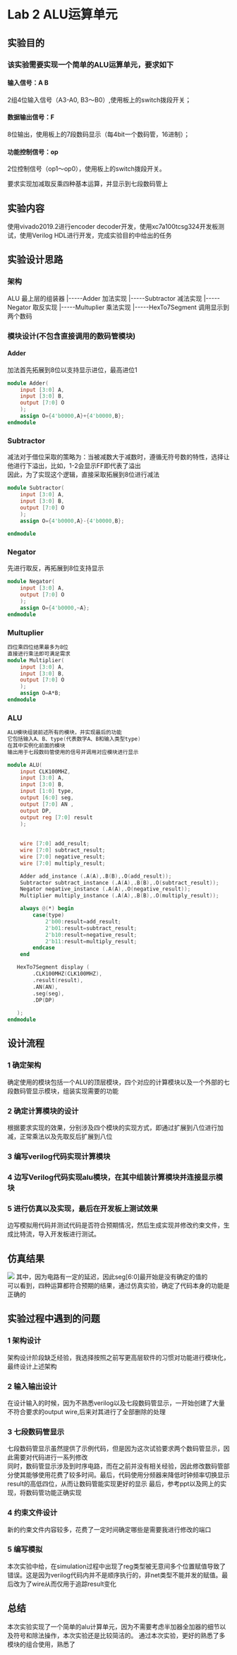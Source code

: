 # Lab 2 ALU运算单元

## 实验目的
### 该实验需要实现一个简单的ALU运算单元，要求如下  
#### 输入信号：A B 
2组4位输入信号（A3-A0, B3～B0）,使用板上的switch拨段开关；   
#### 数据输出信号：F	  	
8位输出，使用板上的7段数码显示（每4bit一个数码管，16进制）；   
#### 功能控制信号：op	 	
2位控制信号（op1～op0），使用板上的switch拨段开关。 

要求实现加减取反乘四种基本运算，并显示到七段数码管上  

## 实验内容
使用vivado2019.2进行encoder  decoder开发，使用xc7a100tcsg324开发板测试，使用Verilog HDL进行开发，完成实验目的中给出的任务

## 实验设计思路

### 架构

ALU 最上层的组装器
|-----Adder 加法实现
|-----Subtractor 减法实现
|-----Negator 取反实现
|-----Multuplier 乘法实现
|-----HexTo7Segment 调用显示到两个数码

### 模块设计(不包含直接调用的数码管模块)

#### Adder
加法首先拓展到8位以支持显示进位，最高进位1
```verilog
module Adder(
    input [3:0] A,
    input [3:0] B,
    output [7:0] O
    );
    assign O={4'b0000,A}+{4'b0000,B};
endmodule
```
### Subtractor
减法对于借位采取的策略为：当被减数大于减数时，遵循无符号数的特性，选择让他进行下溢出，比如，1-2会显示FF即代表了溢出  
因此，为了实现这个逻辑，直接采取拓展到8位进行减法
```verilog
module Subtractor(
    input [3:0] A,
    input [3:0] B,
    output [7:0] O
    );
    assign O={4'b0000,A}-{4'b0000,B};
    
endmodule
```
### Negator
先进行取反，再拓展到8位支持显示
```verilog
module Negator(
    input [3:0] A,
    output [7:0] O
    );
    assign O={4'b0000,~A};
endmodule
```
### Multuplier
```verilog
四位乘四位结果最多为8位  
直接进行乘法即可满足需求
module Multiplier(
    input [3:0] A,
    input [3:0] B,
    output [7:0] O
    );
    assign O=A*B;
endmodule
```

### ALU 
```verilog
ALU模块组装前述所有的模块，并实现最后的功能
它包括输入A、B、type(代表数字A、B和输入类型type)
在其中实例化前面的模块
输出用于七段数码管使用的信号并调用对应模块进行显示

module ALU(
    input CLK100MHZ, 
    input [3:0] A,
    input [3:0] B,
    input [1:0] type,
    output [6:0] seg, 
    output [7:0] AN ,
    output DP,
    output reg [7:0] result
    );
    
    
    wire [7:0] add_result;
    wire [7:0] subtract_result;
    wire [7:0] negative_result;
    wire [7:0] multiply_result;

    Adder add_instance (.A(A),.B(B),.O(add_result));
    Subtractor subtract_instance (.A(A),.B(B),.O(subtract_result));
    Negator negative_instance (.A(A),.O(negative_result));
    Multiplier multiply_instance (.A(A),.B(B),.O(multiply_result));

    always @(*) begin
        case(type)
            2'b00:result=add_result;
            2'b01:result=subtract_result;
            2'b10:result=negative_result;
            2'b11:result=multiply_result;
        endcase
    end

   HexTo7Segment display (
        .CLK100MHZ(CLK100MHZ), 
        .result(result), 
        .AN(AN), 
        .seg(seg), 
        .DP(DP)
   
   );
endmodule
```

## 设计流程

### 1 确定架构
确定使用的模块包括一个ALU的顶层模块，四个对应的计算模块以及一个外部的七段数码管显示模块，组装实现需要的功能

### 2 确定计算模块的设计
根据要求实现的效果，分别涉及四个模块的实现方式，即通过扩展到八位进行加减，正常乘法以及先取反后扩展到八位  

### 3 编写verilog代码实现计算模块

### 4 边写Verilog代码实现alu模块，在其中组装计算模块并连接显示模块

### 5 进行仿真以及实现，最后在开发板上测试效果
边写模拟用代码并测试代码是否符合预期情况，然后生成实现并修改约束文件，生成比特流，导入开发板进行测试。

## 仿真结果
![](./simulation.png)
其中，因为电路有一定的延迟，因此seg[6:0]最开始是没有确定的值的  
可以看到，四种运算都符合预期的结果，通过仿真实验，确定了代码本身的功能是正确的    
## 实验过程中遇到的问题

### 1 架构设计
架构设计阶段缺乏经验，我选择按照之前写更高层软件的习惯对功能进行模块化，最终设计上述架构
### 2 输入输出设计
在设计输入的时候，因为不熟悉verilog以及七段数码管显示，一开始创建了大量不符合要求的output wire,后来对其进行了全部删除的处理 
### 3 七段数码管显示
七段数码管显示虽然提供了示例代码，但是因为这次试验要求两个数码管显示，因此需要对代码进行一系列修改   
同时，数码管显示涉及到时序电路，而在之前并没有相关经验，因此修改数码管部分使其能够使用花费了较多时间。最后，代码使用分频器来降低时钟频率切换显示result的高低四位，从而让数码管能实现更好的显示
最后，参考ppt以及网上的实现，将数码管功能正确实现   
### 4 约束文件设计
新的约束文件内容较多，花费了一定时间确定哪些是需要我进行修改的端口
### 5 编写模拟
本次实验中给，在simulation过程中出现了reg类型被无意间多个位置赋值导致了错误。这是因为verilog代码内并不是顺序执行的，非net类型不能并发的赋值。最后改为了wire从而仅用于追踪result变化



## 总结
本次实验实现了一个简单的alu计算单元，因为不需要考虑半加器全加器的细节以及符号和除法操作，本次实验还是比较简洁的。
通过本次实验，更好的熟悉了多模块的组合使用，熟悉了
